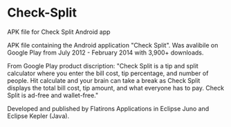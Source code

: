 # Check-Split
APK file for Check Split Android app

APK file containing the Android application "Check Split". Was avalibile on Google Play from July 2012 - February 2014 with 3,900+ downloads.

From Google Play product discription: "Check Split is a tip and split calculator where you enter the bill cost, tip percentage, and number of people. Hit calculate and your brain can take a break as Check Split displays the total bill cost, tip amount, and what everyone has to pay. Check Split is ad-free and wallet-free."

Developed and published by Flatirons Applications in Eclipse Juno and Eclipse Kepler (Java).
